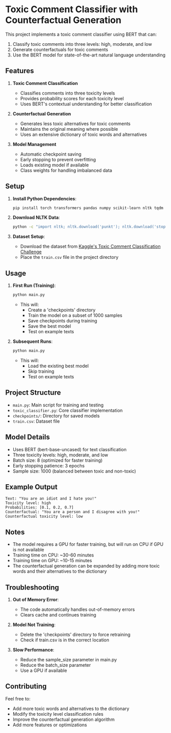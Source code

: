 # Toxic Comment Classifier with Counterfactual Generation

This project implements a toxic comment classifier using BERT that can:
1. Classify toxic comments into three levels: high, moderate, and low
2. Generate counterfactuals for toxic comments
3. Use the BERT model for state-of-the-art natural language understanding

## Features

1. **Toxic Comment Classification**
   - Classifies comments into three toxicity levels
   - Provides probability scores for each toxicity level
   - Uses BERT's contextual understanding for better classification

2. **Counterfactual Generation**
   - Generates less toxic alternatives for toxic comments
   - Maintains the original meaning where possible
   - Uses an extensive dictionary of toxic words and alternatives

3. **Model Management**
   - Automatic checkpoint saving
   - Early stopping to prevent overfitting
   - Loads existing model if available
   - Class weights for handling imbalanced data

## Setup

1. **Install Python Dependencies**:
   ```bash
   pip install torch transformers pandas numpy scikit-learn nltk tqdm
   ```

2. **Download NLTK Data**:
   ```bash
   python -c "import nltk; nltk.download('punkt'); nltk.download('stopwords')"
   ```

3. **Dataset Setup**:
   - Download the dataset from [Kaggle's Toxic Comment Classification Challenge](https://www.kaggle.com/c/jigsaw-toxic-comment-classification-challenge)
   - Place the `train.csv` file in the project directory

## Usage

1. **First Run (Training)**:
   ```bash
   python main.py
   ```
   - This will:
     - Create a 'checkpoints' directory
     - Train the model on a subset of 1000 samples
     - Save checkpoints during training
     - Save the best model
     - Test on example texts

2. **Subsequent Runs**:
   ```bash
   python main.py
   ```
   - This will:
     - Load the existing best model
     - Skip training
     - Test on example texts

## Project Structure

- `main.py`: Main script for training and testing
- `toxic_classifier.py`: Core classifier implementation
- `checkpoints/`: Directory for saved models
- `train.csv`: Dataset file

## Model Details

- Uses BERT (bert-base-uncased) for text classification
- Three toxicity levels: high, moderate, and low
- Batch size: 8 (optimized for faster training)
- Early stopping patience: 3 epochs
- Sample size: 1000 (balanced between toxic and non-toxic)

## Example Output

```
Text: "You are an idiot and I hate you!"
Toxicity level: high
Probabilities: [0.1, 0.2, 0.7]
Counterfactual: "You are a person and I disagree with you!"
Counterfactual toxicity level: low
```

## Notes

- The model requires a GPU for faster training, but will run on CPU if GPU is not available
- Training time on CPU: ~30-60 minutes
- Training time on GPU: ~10-15 minutes
- The counterfactual generation can be expanded by adding more toxic words and their alternatives to the dictionary

## Troubleshooting

1. **Out of Memory Error**:
   - The code automatically handles out-of-memory errors
   - Clears cache and continues training

2. **Model Not Training**:
   - Delete the 'checkpoints' directory to force retraining
   - Check if train.csv is in the correct location

3. **Slow Performance**:
   - Reduce the sample_size parameter in main.py
   - Reduce the batch_size parameter
   - Use a GPU if available

## Contributing

Feel free to:
- Add more toxic words and alternatives to the dictionary
- Modify the toxicity level classification rules
- Improve the counterfactual generation algorithm
- Add more features or optimizations 
